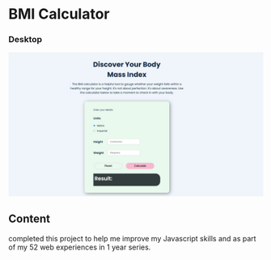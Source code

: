 # BMI Calculator

### Desktop

![screenshot to come](./images/preview-screenshot.jpg)

## Content

completed this project to help me improve my Javascript skills and as part of my 52 web experiences in 1 year series.
